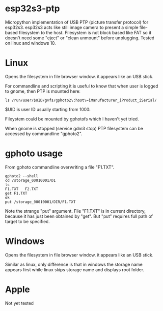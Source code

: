 # esp32s3-ptp

Micropython implementation of USB PTP (picture transfer protocol) for esp32s3.
esp32s3 acts like still image camera to present a simple file-based filesystem
to the host. Filesystem is not block based like FAT so it doesn't need some
"eject" or "clean unmount" before unplugging. Tested on linux and windows 10.

# Linux

Opens the filesystem in file browser window.
it appears like an USB stick.

For commandline and scripting it is useful
to know that when user is logged to gnome,
then PTP is mounted here:

    ls /run/user/$UID/gvfs/gphoto2\:host\=iManufacturer_iProduct_iSerial/

$UID is user ID usually starting from 1000.

Fileystem could be mounted by gphotofs
which I haven't yet tried.

When gnome is stopped (service gdm3 stop)
PTP filesystem can be accessed
by commandline "gphoto2".

# gphoto usage

From gphoto commandline overwriting a file "F1.TXT".

    gphoto2 --shell
    cd /storage_00010001/D1
    ls
    F1.TXT   F2.TXT
    get F1.TXT
    ok
    put /storage_00010001/DIR/F1.TXT

Note the strange "put" argument. File "F1.TXT" is in
current directory, because it has just been obtained by "get".
But "put" requires full path of target to be specified.

# Windows

Opens the filesystem in file browser window.
it appears like an USB stick.

Similar as linux, only difference is that in
windows the storage name appears first while
linux skips storage name and displays root folder.

# Apple

Not yet tested
